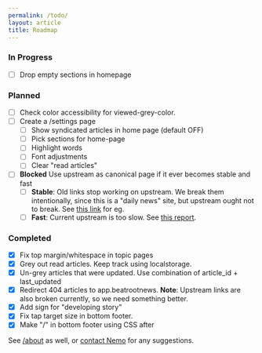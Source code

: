 ```yaml
---
permalink: /todo/
layout: article
title: Roadmap
---
```


### In Progress
- [ ] Drop empty sections in homepage

### Planned

- [ ] Check color accessibility for viewed-grey-color.
- [ ] Create a /settings page
	- [ ] Show syndicated articles in home page (default OFF)
	- [ ] Pick sections for home-page
	- [ ] Highlight words
	- [ ] Font adjustments
	- [ ] Clear "read articles"
- [ ] **Blocked** Use upstream as canonical page if it ever becomes stable and fast
	- [ ] **Stable**: Old links stop working on upstream. We break them intentionally, since this is a "daily news"  site, but upstream ought not to break. See [this link](https://app.beatrootnews.com/#article-5773) for eg.
	- [ ] **Fast**: Current upstream is too slow. See [this report](https://pagespeed.web.dev/analysis/https-app-beatrootnews-com/scbmz1pf5r?form_factor=mobile).

### Completed
- [x] Fix top margin/whitespace in topic pages
- [x] Grey out read articles. Keep track using localstorage.
- [x] Un-grey articles that were updated. Use combination of article_id + last_updated
- [x] Redirect 404 articles to app.beatrootnews. **Note**: Upstream links are also broken currently, so we need something better.
- [x] Add sign for "developing story"
- [x] Fix tap target size in bottom footer.
- [x] Make "/" in bottom footer using CSS after

See [/about](/about) as well, or [contact Nemo](https://captnemo.in/contact/) for any suggestions.